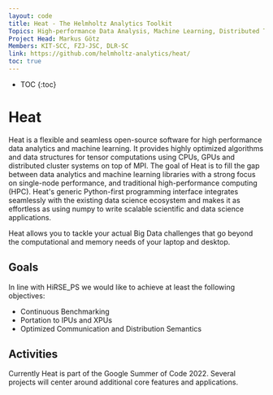 ```yaml
---
layout: code
title: Heat - The Helmholtz Analytics Toolkit
Topics: High-performance Data Analysis, Machine Learning, Distributed Tensors, Python, MPI, GPU
Project Head: Markus Götz
Members: KIT-SCC, FZJ-JSC, DLR-SC
link: https://github.com/helmholtz-analytics/heat/
toc: true
---
```


- TOC
{:toc}

# Heat

Heat is a flexible and seamless open-source software for high performance data analytics and machine learning. It provides highly optimized algorithms and data structures for tensor computations using CPUs, GPUs and distributed cluster systems on top of MPI. The goal of Heat is to fill the gap between data analytics and machine learning libraries with a strong focus on single-node performance, and traditional high-performance computing (HPC). Heat's generic Python-first programming interface integrates seamlessly with the existing data science ecosystem and makes it as effortless as using numpy to write scalable scientific and data science applications.

Heat allows you to tackle your actual Big Data challenges that go beyond the computational and memory needs of your laptop and desktop.

## Goals

In line with HiRSE_PS we would like to achieve at least the following objectives:

* Continuous Benchmarking
* Portation to IPUs and XPUs
* Optimized Communication and Distribution Semantics

## Activities

Currently Heat is part of the Google Summer of Code 2022. Several projects will center around additional core features and applications.


